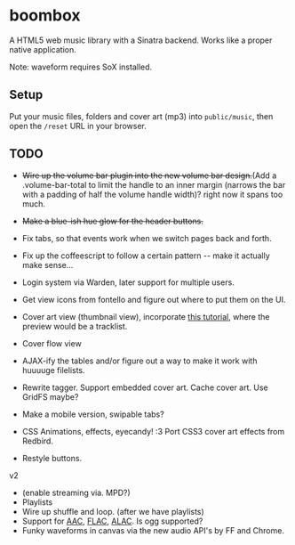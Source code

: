 boombox
=======

A HTML5 web music library with a Sinatra backend. Works like a proper native application.

Note: waveform requires SoX installed.


## Setup

Put your music files, folders and cover art (mp3) into `public/music`, then open the `/reset` URL in your browser.


## TODO

* ~~Wire up the volume bar plugin into the new volume bar design.~~(Add a .volume-bar-total to limit the handle to an inner margin (narrows the bar with a padding of half the volume handle width)? right now it spans too much.
* ~~Make a blue-ish hue glow for the header buttons.~~
* Fix tabs, so that events work when we switch pages back and forth.
* Fix up the coffeescript to follow a certain pattern -- make it actually make sense...

* Login system via Warden, later support for multiple users.

* Get view icons from fontello and figure out where to put them on the UI.
* Cover art view (thumbnail view), incorporate [this tutorial](http://tympanus.net/Tutorials/ThumbnailGridExpandingPreview/), where the preview would be a tracklist.
* Cover flow view

* AJAX-ify the tables and/or figure out a way to make it work with huuuuge filelists.

* Rewrite tagger. Support embedded cover art. Cache cover art. Use GridFS maybe?

* Make a mobile version, swipable tabs?

* CSS Animations, effects, eyecandy! :3 Port CSS3 cover art effects from Redbird.

* Restyle buttons.



v2

* (enable streaming via. MPD?)
* Playlists
* Wire up shuffle and loop. (after we have playlists)
* Support for [AAC](https://github.com/audiocogs/aac.js), [FLAC](https://github.com/audiocogs/flac.js), [ALAC](https://github.com/audiocogs/alac.js). Is ogg supported? 
* Funky waveforms in canvas via the new audio API's by FF and Chrome.
